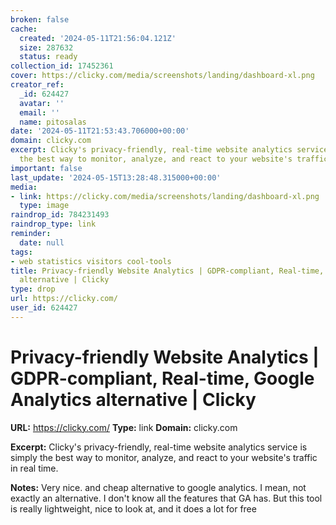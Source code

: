 ```yaml
---
broken: false
cache:
  created: '2024-05-11T21:56:04.121Z'
  size: 287632
  status: ready
collection_id: 17452361
cover: https://clicky.com/media/screenshots/landing/dashboard-xl.png
creator_ref:
  _id: 624427
  avatar: ''
  email: ''
  name: pitosalas
date: '2024-05-11T21:53:43.706000+00:00'
domain: clicky.com
excerpt: Clicky's privacy-friendly, real-time website analytics service is simply
  the best way to monitor, analyze, and react to your website's traffic in real time.
important: false
last_update: '2024-05-15T13:28:48.315000+00:00'
media:
- link: https://clicky.com/media/screenshots/landing/dashboard-xl.png
  type: image
raindrop_id: 784231493
raindrop_type: link
reminder:
  date: null
tags:
- web statistics visitors cool-tools
title: Privacy-friendly Website Analytics | GDPR-compliant, Real-time, Google Analytics
  alternative | Clicky
type: drop
url: https://clicky.com/
user_id: 624427
---
```


# Privacy-friendly Website Analytics | GDPR-compliant, Real-time, Google Analytics alternative | Clicky

**URL:** https://clicky.com/
**Type:** link
**Domain:** clicky.com

**Excerpt:** Clicky's privacy-friendly, real-time website analytics service is simply the best way to monitor, analyze, and react to your website's traffic in real time.

**Notes:**
Very nice. and cheap alternative to google analytics. I mean, not exactly an alternative. I don't know all the features that GA has. But this tool is really lightweight, nice to look at, and it does a lot for free
